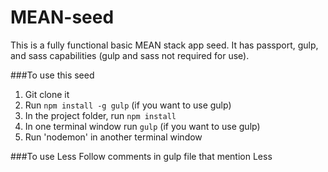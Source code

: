 # MEAN-seed
This is a fully functional basic MEAN stack app seed. It has passport, gulp, and sass capabilities (gulp and sass not required for use).

###To use this seed
1. Git clone it
2. Run `npm install -g gulp` (if you want to use gulp)
3. In the project folder, run `npm install`
4. In one terminal window run `gulp` (if you want to use gulp)
5. Run 'nodemon' in another terminal window

###To use Less
Follow comments in gulp file that mention Less


